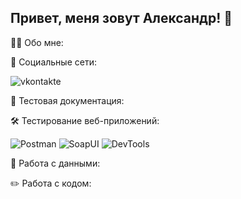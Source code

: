 ## Привет, меня зовут Александр! 👋

👨‍💻 Обо мне:

🤝 Социальные сети:

![vkontakte](https://img.shields.io/badge/-vkontakte-090909?style=for-the-badge&logo=vk&logoColor=4F7DB3)

📁 Тестовая документация:

🛠 Тестирование веб-приложений:

![Postman](https://img.shields.io/badge/-Postman-090909?style=for-the-badge&logo=postman)
![SoapUI](https://img.shields.io/badge/-SoapUI-090909?style=for-the-badge&logo=soapui)
![DevTools](https://img.shields.io/badge/-DevTools-090909?style=for-the-badge&logo=DevTools)

💾 Работа с данными:

✏️ Работа с кодом:

